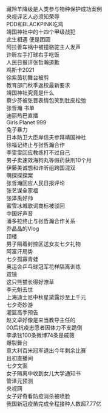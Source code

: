 藏羚羊降级是人类参与物种保护成功案例  
央视评艺人必须知荣辱  
PDD和BLACKPINK吃鸡  
靖国神社中的十四个甲级战犯  
此生相遇 便是团圆  
阿拉善车祸中被撞骆驼主人发声  
许昕左手打球右手吃饭  
人民日报评张哲瀚道歉  
鸡斯卡2021  
徐紫茵初舞台被剪  
教育部门秋季返校最新要求  
靖国神社究竟是什么  
蔡少芬被张晋表情包笑到肚皮松弛  
张哲瀚 书单  
迪丽热巴直播  
Girls Planet 999  
兔子暴力  
日本防卫大臣岸信夫参拜靖国神社  
徐福记终止与张哲瀚合作  
李雯雯回应教练打不过自己  
男子卖速效海狗丸等假药获刑10个月  
伊藤美诚想和许昕组跨国混双  
萌探探探案  
张哲瀚回应人民日报评论  
张艺谋全家福  
张泽禹好帅  
蜜雪冰城歌词商标被驳回  
中国好声音  
潘多拉终止与张哲瀚合作关系  
乔晶晶的Vlog  
顶楼  
男子隔着封控区送女友七夕礼物  
阿富汗局势  
七夕孤寡青蛙  
奥运会乒乓球冠军花样隔离训练  
双镜  
这只熊猫长得好潦草  
李元魁去世  
上海迪士尼中秋星黛露炒至上千元  
七夕奇妙游  
灌篮高手预告  
赵文卓好像是来当教导主任的  
00后抗疫志愿者因体力不支跪倒  
李承铉100条微博74条是戚薇  
爆裂舞台  
意大利百米冠军退出今年剩余比赛  
且初直播间  
七夕文案  
女子隔离中收到女儿大学通知书  
管泽元预测  
央视网  
女子好奇看防疫消杀被喷脸  
我国新冠疫苗完成全程接种人数超7.77亿  
